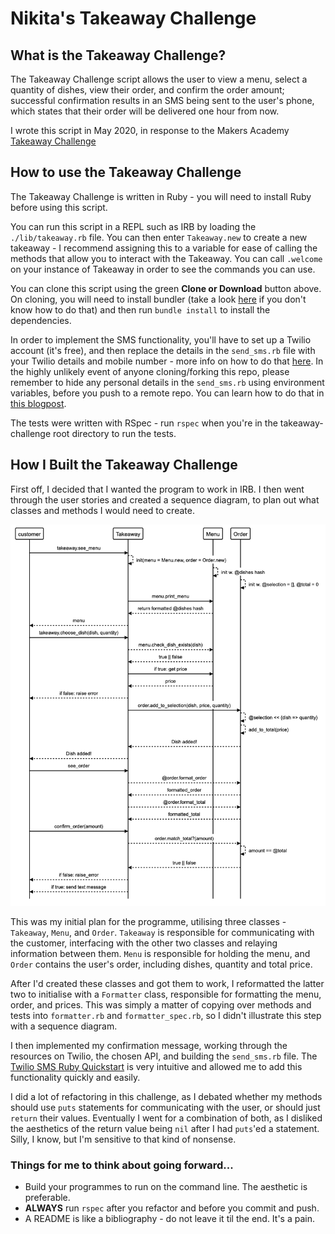 Nikita's Takeaway Challenge
===========================

## What is the Takeaway Challenge?

The Takeaway Challenge script allows the user to view a menu, select a quantity of dishes, view their order, and confirm the order amount; successful confirmation results in an SMS being sent to the user's phone, which states that their order will be delivered one hour from now.

I wrote this script in May 2020, in response to the Makers Academy [Takeaway Challenge](https://github.com/NikitaDouglas/takeaway-challenge/blob/master/CHALLENGE.md)

## How to use the Takeaway Challenge

The Takeaway Challenge is written in Ruby - you will need to install Ruby before using this script.

You can run this script in a REPL such as IRB by loading the `./lib/takeaway.rb` file. You can then enter `Takeaway.new` to create a new takeaway -
I recommend assigning this to a variable for ease of calling the methods that allow you to interact with the Takeaway. You can call `.welcome` on your instance of Takeaway in order to see the commands you can use.

You can clone this script using the green **Clone or Download** button above. On cloning,
you will need to install bundler (take a look [here](https://bundler.io/) if you don't know how to do that)
and then run `bundle install` to install the dependencies.

In order to implement the SMS functionality, you'll have to set up a Twilio account (it's free), and then replace the details in the `send_sms.rb`
file with your Twilio details and mobile number - more info on how to do that [here](https://www.twilio.com/docs/sms/quickstart/ruby). In the highly unlikely event of anyone cloning/forking this repo, please remember to hide any personal details in the `send_sms.rb` using environment variables, before you push to a remote repo. You can learn how to do that in [this blogpost](https://www.twilio.com/blog/2017/01/how-to-set-environment-variables.html).

The tests were written with RSpec - run `rspec` when you're in the takeaway-challenge root directory to run the tests.

## How I Built the Takeaway Challenge

First off, I decided that I wanted the program to work in IRB. I then went through the user stories and created a sequence diagram, to plan out
what classes and methods I would need to create.

![image of takeaway-challenge sequence diagram](https://github.com/NikitaDouglas/takeaway-challenge/blob/master/takeaway_challenge_sequence_diagram.png)

This was my initial plan for the programme, utilising three classes - `Takeaway`, `Menu`, and `Order`. `Takeaway` is responsible for communicating with the customer, interfacing with the other two classes and relaying information between them. `Menu` is responsible for holding the menu, and `Order` contains the user's order, including dishes, quantity and total price.

After I'd created these classes and got them to work, I reformatted the latter two to initialise with a `Formatter` class, responsible for formatting the menu, order, and prices. This was simply a matter of copying over methods and tests into `formatter.rb` and `formatter_spec.rb`, so I didn't illustrate this step with a sequence diagram.

I then implemented my confirmation message, working through the resources on Twilio, the chosen API, and building the `send_sms.rb` file. The [Twilio SMS Ruby Quickstart](https://www.twilio.com/docs/sms/quickstart/ruby) is very intuitive and allowed me to add this functionality quickly and easily.

I did a lot of refactoring in this challenge, as I debated whether my methods should use `puts` statements for communicating with the user, or should just `return` their values. Eventually I went for a combination of both, as I disliked the aesthetics of the return value being `nil` after I had `puts`'ed a statement. Silly, I know, but I'm sensitive to that kind of nonsense.

### Things for me to think about going forward...
- Build your programmes to run on the command line. The aesthetic is preferable.
- __ALWAYS__ run `rspec` after you refactor and before you commit and push.
- A README is like a bibliography - do not leave it til the end. It's a pain.

